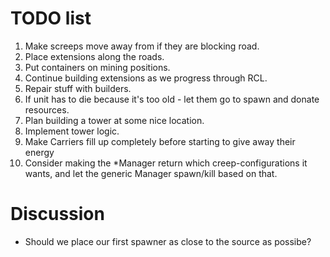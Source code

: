 # TODO list

1. Make screeps move away from if they are blocking road.
1. Place extensions along the roads.
1. Put containers on mining positions.
1. Continue building extensions as we progress through RCL.
1. Repair stuff with builders.
1. If unit has to die because it's too old - let them go to spawn and donate resources.
1. Plan building a tower at some nice location.
1. Implement tower logic.
1. Make Carriers fill up completely before starting to give away their energy
1. Consider making the *Manager return which creep-configurations it wants, and let the generic Manager spawn/kill based on that.

# Discussion

* Should we place our first spawner as close to the source as possibe?
